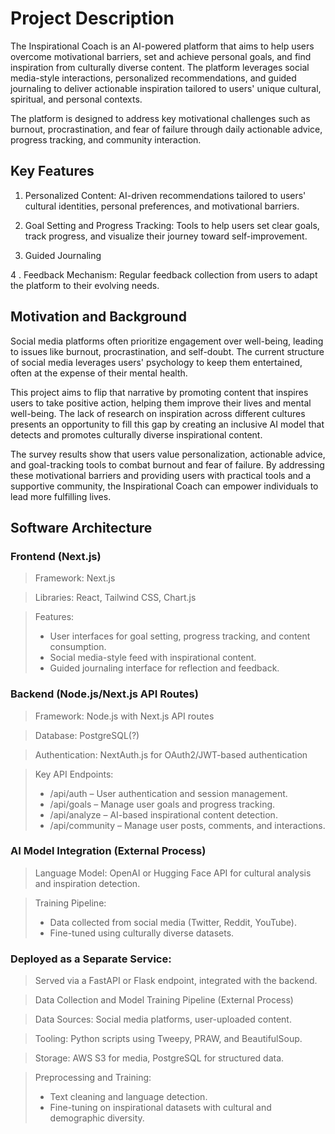 # Project Description
The Inspirational Coach is an AI-powered platform that aims to help users overcome motivational barriers, set and achieve personal goals, and find inspiration from culturally diverse content. The platform leverages social media-style interactions, personalized recommendations, and guided journaling to deliver actionable inspiration tailored to users' unique cultural, spiritual, and personal contexts.

The platform is designed to address key motivational challenges such as burnout, procrastination, and fear of failure through daily actionable advice, progress tracking, and community interaction.

## Key Features
1. Personalized Content: AI-driven recommendations tailored to users' cultural identities, personal preferences, and motivational barriers.

2. Goal Setting and Progress Tracking: Tools to help users set clear goals, track progress, and visualize their journey toward self-improvement.

3. Guided Journaling

4 . Feedback Mechanism: Regular feedback collection from users to adapt the platform to their evolving needs.

## Motivation and Background
Social media platforms often prioritize engagement over well-being, leading to issues like burnout, procrastination, and self-doubt. The current structure of social media leverages users' psychology to keep them entertained, often at the expense of their mental health.

This project aims to flip that narrative by promoting content that inspires users to take positive action, helping them improve their lives and mental well-being. The lack of research on inspiration across different cultures presents an opportunity to fill this gap by creating an inclusive AI model that detects and promotes culturally diverse inspirational content.

The survey results show that users value personalization, actionable advice, and goal-tracking tools to combat burnout and fear of failure. By addressing these motivational barriers and providing users with practical tools and a supportive community, the Inspirational Coach can empower individuals to lead more fulfilling lives.

## Software Architecture
### Frontend (Next.js)
> Framework: Next.js

> Libraries: React, Tailwind CSS, Chart.js

> Features:
> * User interfaces for goal setting, progress tracking, and content consumption.
> * Social media-style feed with inspirational content.
> * Guided journaling interface for reflection and feedback.

### Backend (Node.js/Next.js API Routes)
> Framework: Node.js with Next.js API routes

> Database: PostgreSQL(?)

> Authentication: NextAuth.js for OAuth2/JWT-based authentication

> Key API Endpoints:
> * /api/auth – User authentication and session management.
> * /api/goals – Manage user goals and progress tracking.
> * /api/analyze – AI-based inspirational content detection.
> * /api/community – Manage user posts, comments, and interactions.

### AI Model Integration (External Process)
> Language Model: OpenAI or Hugging Face API for cultural analysis and inspiration detection.

> Training Pipeline:
> * Data collected from social media (Twitter, Reddit, YouTube).
> * Fine-tuned using culturally diverse datasets.

### Deployed as a Separate Service:
> Served via a FastAPI or Flask endpoint, integrated with the backend.

> Data Collection and Model Training Pipeline (External Process)

> Data Sources: Social media platforms, user-uploaded content.

> Tooling: Python scripts using Tweepy, PRAW, and BeautifulSoup.

> Storage: AWS S3 for media, PostgreSQL for structured data.

> Preprocessing and Training:
> * Text cleaning and language detection.
> * Fine-tuning on inspirational datasets with cultural and demographic diversity.
